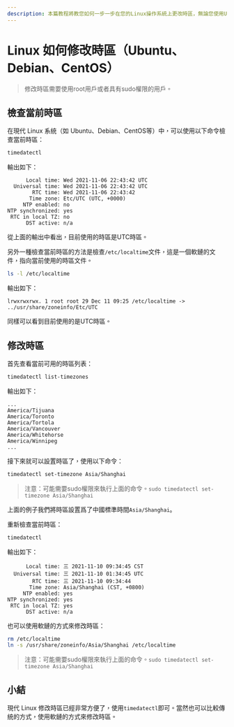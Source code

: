```yaml
---
description: 本篇教程將教您如何一步一步在您的Linux操作系統上更改時區，無論您使用Ubuntu、Debian還是CentOS，我們全面的指南將向您展示如何使用timedatectl檢查和設置正確的時區。
---
```


# Linux 如何修改時區（Ubuntu、Debian、CentOS）

<Validator lang="zh-hant" :platform-list="['Ubuntu 22.04','Debian 11.6','CentOS 7.9']" date="2023-03-05" />

> 修改時區需要使用root用戶或者具有sudo權限的用戶。

## 檢查當前時區

在現代 Linux 系統（如 Ubuntu、Debian、CentOS等）中，可以使用以下命令檢查當前時區：

```sh
timedatectl
```

輸出如下：

```
      Local time: Wed 2021-11-06 22:43:42 UTC
  Universal time: Wed 2021-11-06 22:43:42 UTC
        RTC time: Wed 2021-11-06 22:43:42
       Time zone: Etc/UTC (UTC, +0000)
     NTP enabled: no
NTP synchronized: yes
 RTC in local TZ: no
      DST active: n/a
```

從上面的輸出中看出，目前使用的時區是UTC時區。

另外一種檢查當前時區的方法是檢查`/etc/localtime`文件，這是一個軟鏈的文件，指向當前使用的時區文件。

```sh
ls -l /etc/localtime
```

輸出如下：

```
lrwxrwxrwx. 1 root root 29 Dec 11 09:25 /etc/localtime -> ../usr/share/zoneinfo/Etc/UTC
```

同樣可以看到目前使用的是UTC時區。

## 修改時區

首先查看當前可用的時區列表：

```sh
timedatectl list-timezones
```

輸出如下：

```
...
America/Tijuana
America/Toronto
America/Tortola
America/Vancouver
America/Whitehorse
America/Winnipeg
...
```

接下來就可以設置時區了，使用以下命令：

```sh
timedatectl set-timezone Asia/Shanghai
```

> 注意：可能需要sudo權限來執行上面的命令。`sudo timedatectl set-timezone Asia/Shanghai`

上面的例子我們將時區設置爲了中國標準時間`Asia/Shanghai`。

重新檢查當前時區：

```sh
timedatectl
```

輸出如下：

```
      Local time: 三 2021-11-10 09:34:45 CST
  Universal time: 三 2021-11-10 01:34:45 UTC
        RTC time: 三 2021-11-10 09:34:44
       Time zone: Asia/Shanghai (CST, +0800)
     NTP enabled: yes
NTP synchronized: yes
 RTC in local TZ: yes
      DST active: n/a
```

也可以使用軟鏈的方式來修改時區：

```sh
rm /etc/localtime
ln -s /usr/share/zoneinfo/Asia/Shanghai /etc/localtime
```

> 注意：可能需要sudo權限來執行上面的命令。`sudo timedatectl set-timezone Asia/Shanghai`

## 小結

現代 Linux 修改時區已經非常方便了，使用`timedatectl`即可。當然也可以比較傳統的方式，使用軟鏈的方式來修改時區。
